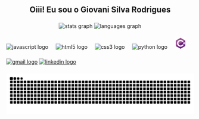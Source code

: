 <h2 align="center">Oiii! Eu sou o Giovani Silva Rodrigues</h2>

###

<div align="center">
  <img height="150em" src="https://github-readme-stats.vercel.app/api?username=Jhovannyz&hide_title=false&hide_rank=false&show_icons=true&include_all_commits=true&count_private=true&disable_animations=false&theme=tokyonight&locale=pt-br&hide_border=false" height="150" alt="stats graph"/>
  <img height="150em" src="https://github-readme-stats.vercel.app/api/top-langs?username=Jhovannyz&locale=pt-br&hide_title=false&layout=compact&card_width=320&langs_count=5&theme=tokyonight&hide_border=false" height="150" alt="languages graph"/>
</div>

###

<div align="left">
  <img src="https://cdn.jsdelivr.net/gh/devicons/devicon/icons/javascript/javascript-original.svg" height="30" alt="javascript logo"/>
  <img width="12" />
  <img src="https://cdn.jsdelivr.net/gh/devicons/devicon/icons/html5/html5-original.svg" height="30" alt="html5 logo"/>
  <img width="12" />
  <img src="https://cdn.jsdelivr.net/gh/devicons/devicon/icons/css3/css3-original.svg" height="30" alt="css3 logo"/>
  <img width="12" />
  <img src="https://cdn.jsdelivr.net/gh/devicons/devicon/icons/python/python-original.svg" height="30" alt="python logo"/>
  <img width="12" />
  <img src="https://raw.githubusercontent.com/devicons/devicon/master/icons/csharp/csharp-original.svg" height="30" alt="Csharp logo"/>
</div>

###

<div align="left">
  <a href="(https://mail.google.com/mail/u/0/#inbox?compose=CllgCJvqrzJhgKWlcmBppkMgTQrqngzkdQmSPhZBnjrmcfvsdQwShPkDBwWKpjTXVxRzKbhGwgq)" target="_blank">
    <img src="https://img.shields.io/static/v1?message=Gmail&logo=gmail&label=&color=D14836&logoColor=white&labelColor=&style=for-the-badge" height="35" alt="gmail logo"/></a>
  <a href="https://www.linkedin.com/in/giovanisilvarodrigues/" target="_blank">
    <img src="https://img.shields.io/static/v1?message=LinkedIn&logo=linkedin&label=&color=0077B5&logoColor=white&labelColor=&style=for-the-badge" height="35" alt="linkedin logo"/></a>
</div>

###

<img src="https://raw.githubusercontent.com/Jhovannyz/Jhovannyz/output/snake.svg" alt="Snake animation" />

###
